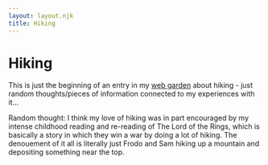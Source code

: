 ```yaml
---
layout: layout.njk
title: Hiking
---
```


# Hiking

This is just the beginning of an entry in my [web garden](/web-gardening/index.html) about hiking - just random thoughts/pieces of information connected to my experiences with it...

Random thought: I think my love of hiking was in part encouraged by my intense childhood reading and re-reading of The Lord of the Rings, which is basically a story in which they win a war by doing a lot of hiking. The denouement of it all is literally just Frodo and Sam hiking up a mountain and depositing something near the top.
